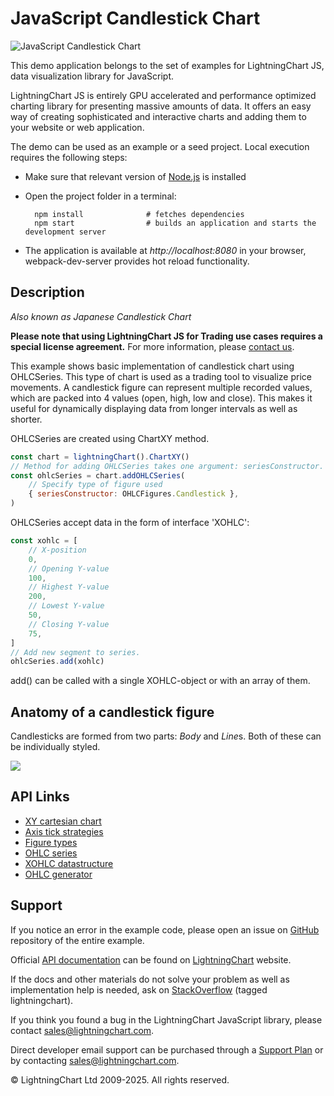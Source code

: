 # JavaScript Candlestick Chart

![JavaScript Candlestick Chart](candleSticks-darkGold.png)

This demo application belongs to the set of examples for LightningChart JS, data visualization library for JavaScript.

LightningChart JS is entirely GPU accelerated and performance optimized charting library for presenting massive amounts of data. It offers an easy way of creating sophisticated and interactive charts and adding them to your website or web application.

The demo can be used as an example or a seed project. Local execution requires the following steps:

-   Make sure that relevant version of [Node.js](https://nodejs.org/en/download/) is installed
-   Open the project folder in a terminal:

          npm install              # fetches dependencies
          npm start                # builds an application and starts the development server

-   The application is available at _http://localhost:8080_ in your browser, webpack-dev-server provides hot reload functionality.


## Description

_Also known as Japanese Candlestick Chart_

**Please note that using LightningChart JS for Trading use cases requires a special license agreement.**
For more information, please [contact us](https://lightningchart.com/contact/).

This example shows basic implementation of candlestick chart using OHLCSeries. This type of chart is used as a trading tool to visualize price movements. A candlestick figure can represent multiple recorded values, which are packed into 4 values (open, high, low and close). This makes it useful for dynamically displaying data from longer intervals as well as shorter.

OHLCSeries are created using ChartXY method.

```javascript
const chart = lightningChart().ChartXY()
// Method for adding OHLCSeries takes one argument: seriesConstructor.
const ohlcSeries = chart.addOHLCSeries(
    // Specify type of figure used
    { seriesConstructor: OHLCFigures.Candlestick },
)
```

OHLCSeries accept data in the form of interface 'XOHLC':

```javascript
const xohlc = [
    // X-position
    0,
    // Opening Y-value
    100,
    // Highest Y-value
    200,
    // Lowest Y-value
    50,
    // Closing Y-value
    75,
]
// Add new segment to series.
ohlcSeries.add(xohlc)
```

add() can be called with a single XOHLC-object or with an array of them.

## Anatomy of a candlestick figure

Candlesticks are formed from two parts: _Body_ and *Line*s. Both of these can be individually styled.

[//]: # 'IMPORTANT: The assets will not show before README.md is built - relative path is different!'

![](./assets/candlestick.png)


## API Links

* [XY cartesian chart]
* [Axis tick strategies]
* [Figure types]
* [OHLC series]
* [XOHLC datastructure]
* [OHLC generator]


## Support

If you notice an error in the example code, please open an issue on [GitHub][0] repository of the entire example.

Official [API documentation][1] can be found on [LightningChart][2] website.

If the docs and other materials do not solve your problem as well as implementation help is needed, ask on [StackOverflow][3] (tagged lightningchart).

If you think you found a bug in the LightningChart JavaScript library, please contact sales@lightningchart.com.

Direct developer email support can be purchased through a [Support Plan][4] or by contacting sales@lightningchart.com.

[0]: https://github.com/Arction/
[1]: https://lightningchart.com/lightningchart-js-api-documentation/
[2]: https://lightningchart.com
[3]: https://stackoverflow.com/questions/tagged/lightningchart
[4]: https://lightningchart.com/support-services/

© LightningChart Ltd 2009-2025. All rights reserved.


[XY cartesian chart]: https://lightningchart.com/js-charts/api-documentation/v8.0.1/classes/ChartXY.html
[Axis tick strategies]: https://lightningchart.com/js-charts/api-documentation/v8.0.1/variables/AxisTickStrategies.html
[Figure types]: https://lightningchart.com/js-charts/api-documentation/v8.0.1/variables/OHLCFigures.html
[OHLC series]: https://lightningchart.com/js-charts/api-documentation/v8.0.1/classes/ChartXY.html#addOHLCSeries
[XOHLC datastructure]: https://lightningchart.com/js-charts/api-documentation/v8.0.1/types/XOHLC.html
[OHLC generator]: https://lightning-chart.github.io/xydata/classes/ohlcgenerator.html

